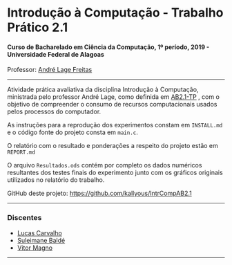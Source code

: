 # Introdução à Computação - Trabalho Prático 2.1

#### Curso de Bacharelado em Ciência da Computação, 1º período, 2019 - Universidade Federal de Alagoas

Professor: [André Lage Freitas](https://github.com/proflage)

---

Atividade prática avaliativa da disciplina Introdução à Computação, ministrada pelo professor André Lage, como definida em [AB2.1-TP](https://github.com/proflage/teaching/tree/master/2018.2-IAC/AB2.1-TP) , com o objetivo de compreender o consumo de recursos computacionais usados pelos processos do computador.

As instruções para a reprodução dos experimentos constam em ```INSTALL.md``` e o código fonte do projeto consta em ```main.c```.

O relatório com o resultado e ponderações a respeito do projeto estão em ```REPORT.md```

O arquivo ```Resultados.ods``` contém por completo os dados numéricos resultantes dos testes finais do experimento junto com os gráficos originais utilizados no relatório do trabalho.

GitHub deste projeto: https://github.com/kallyous/IntrCompAB2.1

---

### Discentes

* [Lucas Carvalho](https://github.com/kallyous)
* [Suleimane Baldé](https://github.com/balde-maany)
* [Vitor Magno](https://github.com/VitorMagno)

---
